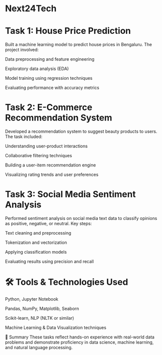 # Next24Tech

# Task 1: House Price Prediction

Built a machine learning model to predict house prices in Bengaluru. The project involved:

Data preprocessing and feature engineering

Exploratory data analysis (EDA)

Model training using regression techniques

Evaluating performance with accuracy metrics

# Task 2: E-Commerce Recommendation System

Developed a recommendation system to suggest beauty products to users. The task included:

Understanding user-product interactions

Collaborative filtering techniques

Building a user-item recommendation engine

Visualizing rating trends and user preferences

# Task 3: Social Media Sentiment Analysis

Performed sentiment analysis on social media text data to classify opinions as positive, negative, or neutral. Key steps:

Text cleaning and preprocessing

Tokenization and vectorization

Applying classification models

Evaluating results using precision and recall

# 🛠️ Tools & Technologies Used

Python, Jupyter Notebook

Pandas, NumPy, Matplotlib, Seaborn

Scikit-learn, NLP (NLTK or similar)

Machine Learning & Data Visualization techniques

📌 Summary
These tasks reflect hands-on experience with real-world data problems and demonstrate proficiency in data science, machine learning, and natural language processing.
